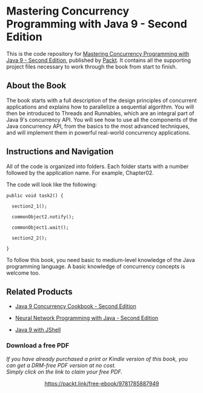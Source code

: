 


# Mastering Concurrency Programming with Java 9 - Second Edition
This is the code repository for [Mastering Concurrency Programming with Java 9 - Second Edition](https://www.packtpub.com/application-development/mastering-concurrency-programming-java-9-second-edition?utm_source=GitHub), published by [Packt](https://www.packtpub.com/?utm_source=github). It contains all the supporting project files necessary to work through the book from start to finish.
## About the Book
The book starts with a full description of the design principles of concurrent applications and explains how to parallelize a sequential algorithm. You will then be introduced to Threads and Runnables, which are an integral part of Java 9's concurrency API. You will see how to use all the components of the Java concurrency API, from the basics to the most advanced techniques, and will implement them in powerful real-world concurrency applications.

## Instructions and Navigation
All of the code is organized into folders. Each folder starts with a number followed by the application name. For example, Chapter02.



The code will look like the following:
```
public void task2() {

  section2_1();

  commonObject2.notify();

  commonObject1.wait();

  section2_2();

} 
```

To follow this book, you need basic to medium-level knowledge of the Java programming language. A basic knowledge of concurrency concepts is welcome too.

## Related Products
* [Java 9 Concurrency Cookbook - Second Edition](https://www.packtpub.com/application-development/java-9-concurrency-cookbook-second-edition?utm_source=GitHub)

* [Neural Network Programming with Java - Second Edition](https://www.packtpub.com/big-data-and-business-intelligence/neural-network-programming-java-second-edition?utm_source=GitHub)

* [Java 9 with JShell](https://www.packtpub.com/application-development/java-9-jshell?utm_source=GitHub)
### Download a free PDF

 <i>If you have already purchased a print or Kindle version of this book, you can get a DRM-free PDF version at no cost.<br>Simply click on the link to claim your free PDF.</i>
<p align="center"> <a href="https://packt.link/free-ebook/9781785887949">https://packt.link/free-ebook/9781785887949 </a> </p>